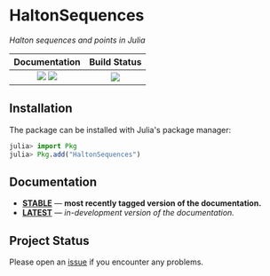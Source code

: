 # HaltonSequences
*Halton sequences and points in Julia*

**Documentation**                                                               | **Build Status**                                                                                |
|:-------------------------------------------------------------------------------:|:-----------------------------------------------------------------------------------------------:|
| [![][docs-stable-img]][docs-stable-url] [![][docs-latest-img]][docs-latest-url] | [![][travis-img]][travis-url]  |


## Installation

The package can be installed with Julia's package manager:

```julia
julia> import Pkg
julia> Pkg.add("HaltonSequences")
```

## Documentation

- [**STABLE**][docs-stable-url] &mdash; **most recently tagged version of the documentation.**
- [**LATEST**][docs-latest-url] &mdash; *in-development version of the documentation.*

## Project Status

Please open an [issue][issues-url] if you encounter any problems. 

[docs-latest-img]: https://img.shields.io/badge/docs-latest-blue.svg
[docs-latest-url]: https://tobydriscoll.github.io/HaltonSequences.jl/latest

[docs-stable-img]: https://img.shields.io/badge/docs-stable-blue.svg
[docs-stable-url]: https://tobydriscoll.github.io/HaltonSequences.jl/stable

[travis-img]: https://travis-ci.org/tobydriscoll/HaltonSequences.jl.svg?branch=master
[travis-url]: https://travis-ci.org/tobydriscoll/HaltonSequences.jl

[issues-url]: https://github.com/tobydriscoll/HaltonSequences.jl/issues